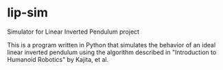 # lip-sim
Simulator for Linear Inverted Pendulum project

This is a program written in Python that simulates the behavior of an ideal linear inverted pendulum using the algorithm described in "Introduction to Humanoid Robotics" by Kajita, et al.
